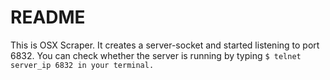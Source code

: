 # README #

This is OSX Scraper. It creates a server-socket and started listening to port 6832. You can check whether the server is running by typing 
`$ telnet server_ip 6832 in your terminal.`
